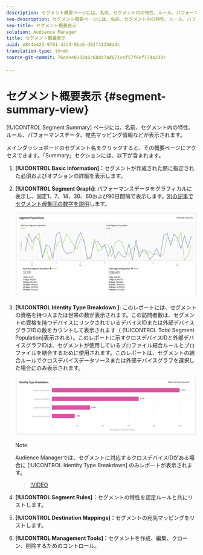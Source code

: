 ```yaml
---
description: セグメント概要ページには、名前、セグメント内の特性、ルール、パフォーマンスデータ、宛先マッピング情報などが表示されます。
seo-description: セグメント概要ページには、名前、セグメント内の特性、ルール、パフォーマンスデータ、宛先マッピング情報などが表示されます。
seo-title: セグメント概要表示
solution: Audience Manager
title: セグメント概要表示
uuid: e844e423-9701-42d4-9ba5-d82f41358adc
translation-type: tm+mt
source-git-commit: 76adee013246c68da7ad871cef57f6ef174a239c

---
```



# セグメント概要表示 {#segment-summary-view}

[!UICONTROL Segment Summary] ページには、名前、セグメント内の特性、ルール、パフォーマンスデータ、宛先マッピング情報などが表示されます。

メインダッシュボードのセグメント名をクリックすると、その概要ページにアクセスできます。「Summary」セクションには、以下が含まれます。

1. **[!UICONTROL Basic Information]：**&#x200B;セグメントが作成された際に指定された必須およびオプションの詳細を表示します。
2. **[!UICONTROL Segment Graph]:** パフォーマンスデータをグラフィカルに表示し、固定1、7、14、30、60および90日間隔で表示します。[別の記事でセグメント母集団の数字を説明](../../features/segments/segment-builder-data.md)します。

   ![セグメントグラフ](assets/segment-graph.png)

3. **[!UICONTROL Identity Type Breakdown ]:** このレポートには、セグメントの資格を持つ人または世帯の数が表示されます。この訪問者数は、セグメントの資格を持つデバイスにリンクされているデバイスIDまたは外部デバイスグラフIDの数をカウントして表示されます（ [!UICONTROL Total Segment Population]表示される）。このレポートに示すクロスデバイスIDと外部デバイスグラフIDは、セグメントが使用しているプロファイル結合ルールとプロファイルを結合するために使用されます。このレポートは、セグメントの結合ルールでクロスデバイスデータソースまたは外部デバイスグラフを選択した場合にのみ表示されます。

   ![セグメントグラフ](assets/segment-type.png)

   >[!NOTE]
   >
   >Audience Managerでは、セグメントに対応するクロスデバイスIDがある場合に [!UICONTROL Identity Type Breakdown] のみレポートが表示されます。

   >[!VIDEO](https://video.tv.adobe.com/v/27977/?captions=jpn)

4. **[!UICONTROL Segment Rules]：**&#x200B;セグメントの特性を認定ルールと共にリストします。
5. **[!UICONTROL Destination Mappings]：**&#x200B;セグメントの宛先マッピングをリストします。
6. **[!UICONTROL Management Tools]：**&#x200B;セグメントを作成、編集、クローン、削除するためのコントロール。